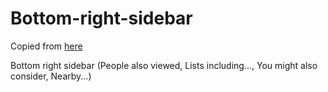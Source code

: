 # Bottom-right-sidebar

Copied from [here](https://github.com/codenamesgroup/Bottom-right-sidebar)

Bottom right sidebar (People also viewed, Lists including..., You might also consider, Nearby...)
